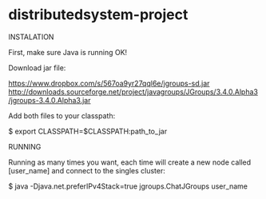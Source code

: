 distributedsystem-project
=========================

INSTALATION

First, make sure Java is running OK!

Download jar file:

https://www.dropbox.com/s/567oa9yr27qql6e/jgroups-sd.jar
http://downloads.sourceforge.net/project/javagroups/JGroups/3.4.0.Alpha3/jgroups-3.4.0.Alpha3.jar

Add both files to your classpath:

$ export CLASSPATH=$CLASSPATH:path_to_jar


RUNNING

Running as many times you want, each time will create a new node called [user_name] and connect to the singles cluster:

$ java -Djava.net.preferIPv4Stack=true jgroups.ChatJGroups user_name
